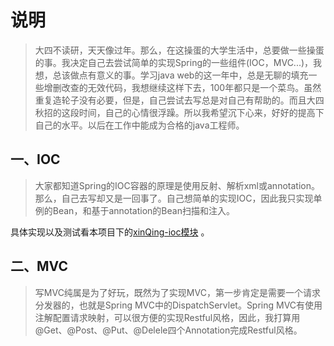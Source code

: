 #	说明

> ​	大四不读研，天天像过年。那么，在这操蛋的大学生活中，总要做一些操蛋的事。我决定自己去尝试简单的实现Spring的一些组件(IOC，MVC...)，我想，总该做点有意义的事。学习java web的这一年中，总是无聊的填充一些增删改查的无效代码，我想继续这样下去，100年都只是一个菜鸟。虽然重复造轮子没有必要，但是，自己尝试去写总是对自己有帮助的。而且大四秋招的这段时间，自己的心情很浮躁。所以我希望沉下心来，好好的提高下自己的水平。以后在工作中能成为合格的java工程师。

##	一、IOC

> ​	大家都知道Spring的IOC容器的原理是使用反射、解析xml或annotation。那么，自己去写却又是一回事了。自己想简单的实现IOC，因此我只实现单例的Bean，和基于annotation的Bean扫描和注入。

具体实现以及测试看本项目下的[xinQing-ioc模块](https://github.com/xuanbo/xinQing/tree/xuanbo/xinQing-ioc) 。

##	二、MVC

> ​	写MVC纯属是为了好玩，既然为了实现MVC，第一步肯定是需要一个请求分发器的，也就是Spring MVC中的DispatchServlet。Spring MVC有使用注解配置请求映射，可以很方便的实现Restful风格，因此，我打算用@Get、@Post、@Put、@Delele四个Annotation完成Restful风格。